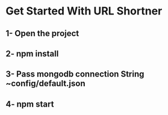 # Get Started With URL Shortner
## 1- Open the project
## 2- npm install
## 3- Pass mongodb connection String ~config/default.json
## 4- npm start